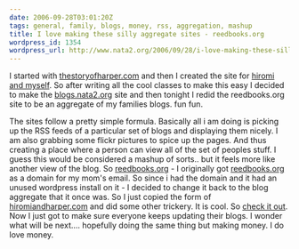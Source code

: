 ```yaml
---
date: 2006-09-28T03:01:20Z
tags: general, family, blogs, money, rss, aggregation, mashup
title: I love making these silly aggregate sites - reedbooks.org
wordpress_id: 1354
wordpress_url: http://www.nata2.org/2006/09/28/i-love-making-these-silly-aggregate-sites-reedbooksorg/
---
```


I started with <a href="http://thestoryofharper.com">thestoryofharper.com</a> and then I created the site for <a href="http://hiromiandharper.com">hiromi and myself</a>. So after writing all the cool classes to make this easy I decided to make the <a href="http://blogs.nata2.org">blogs.nata2.org</a> site and then tonight I redid the reedbooks.org site to be an aggregate of my families blogs. fun fun.

The sites follow a pretty simple formula. Basically all i am doing is picking up the RSS feeds of a particular set of blogs and displaying them nicely. I am also grabbing some flickr pictures to spice up the pages.  And thus creating a place where a person can view all of the set of peoples stuff. I guess this would be considered a mashup of sorts.. but it feels more like another view of the blog.
So <a href="http://www.reedbooks.org">reedbooks.org</a> - I originally got <a href="http://www.reedbooks.org">reedbooks.org</a> as a domain for my mom's email. So since i had the domain and it had an unused wordpress install on it - I decided to change it back to the blog aggregate that it once was. So I just copied the form of <a href="http://www.hiromiandharper.com">hiromiandharper.com</a> and did some other trickery. It is cool. So <a href="http://www.reedbooks.org">check it out</a>. Now I just got to make sure everyone keeps updating their blogs.
I wonder what will be next.... hopefully doing the same thing but making money. I do love money.
